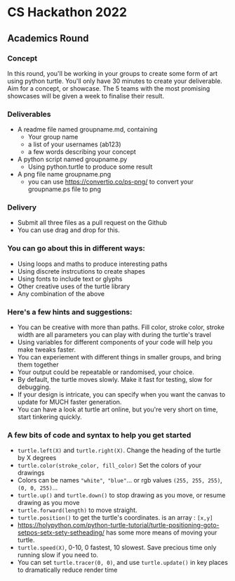 # CS Hackathon 2022

## Academics Round

### Concept
In this round, you'll be working in your groups to create some form of art using python turtle.
You'll only have 30 minutes to create your deliverable.  Aim for a concept, or showcase.
The 5 teams with the most promising showcases will be given a week to finalise their result.

### Deliverables
- A readme file named groupname.md, containing
	- Your group name
	- a list of your usernames (ab123)
	- a few words describing your concept
- A python script named groupname.py
	- Using python.turtle to produce some result
- A png file name groupname.png
	- you can use https://convertio.co/ps-png/ to convert your groupname.ps file to png

### Delivery
- Submit all three files as a pull request on the Github
- You can use drag and drop for this.

### You can go about this in different ways:
- Using loops and maths to produce interesting paths
- Using discrete instrcutions to create shapes
- Using fonts to include text or glyphs
- Other creative uses of the turtle library
- Any combination of the above

### Here's a few hints and suggestions:
- You can be creative with more than paths. Fill color, stroke color, stroke width are all parameters you can play with during the turtle's travel
- Using variables for different components of your code will help you make tweaks faster.
- You can experiement with different things in smaller groups, and bring them together
- Your output could be repeatable or randomised, your choice.
- By default, the turtle moves slowly. Make it fast for testing, slow for debugging.
- If your design is intricate, you can specify when you want the canvas to update for MUCH faster generation.
- You can have a look at turtle art online, but you're very short on time, start tinkering quickly.

### A few bits of code and syntax to help you get started
- `turtle.left(X)` and `turtle.right(X)`. Change the heading of the turtle by X degrees
- `turtle.color(stroke_color, fill_color)` Set the colors of your drawings
- Colors can be names `"white"`,` "blue"`... or rgb values `(255, 255, 255)`,` (0, 0, 255)`...
- `turtle.up()` and `turtle.down()` to stop drawing as you move, or resume drawing as you move
- `turtle.forward(length)` to move straight.
- `turtle.position()` to get the turtle's coordinates. is an array : `[x,y]`
- https://holypython.com/python-turtle-tutorial/turtle-positioning-goto-setpos-setx-sety-setheading/ has some more means of moving your turtle.
- `turtle.speed(X)`, 0-10, 0 fastest, 10 slowest. Save precious time only running slow if you need to.
- You can set `turtle.tracer(0, 0)`, and use `turtle.update()` in key places to dramatically reduce render time
